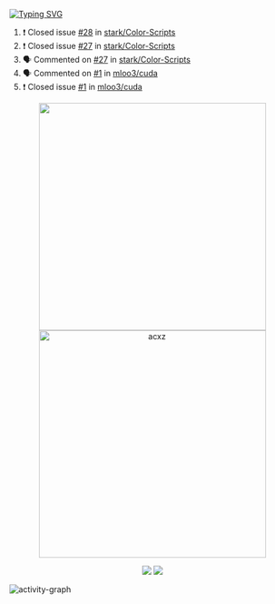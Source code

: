 [![Typing SVG](https://readme-typing-svg.herokuapp.com?size=16&color=AFFFA3&multiline=true&height=75&lines=contributing+to+robotics%2Faerospace%2Fml%2Fgpu+software;packaging+it+for+archlinux;ricer)](https://git.io/typing-svg)

<!--START_SECTION:activity-->
1. ❗️ Closed issue [#28](https://github.com/stark/Color-Scripts/issues/28) in [stark/Color-Scripts](https://github.com/stark/Color-Scripts)
2. ❗️ Closed issue [#27](https://github.com/stark/Color-Scripts/issues/27) in [stark/Color-Scripts](https://github.com/stark/Color-Scripts)
3. 🗣 Commented on [#27](https://github.com/stark/Color-Scripts/issues/27) in [stark/Color-Scripts](https://github.com/stark/Color-Scripts)
4. 🗣 Commented on [#1](https://github.com/mloo3/cuda/issues/1) in [mloo3/cuda](https://github.com/mloo3/cuda)
5. ❗️ Closed issue [#1](https://github.com/mloo3/cuda/issues/1) in [mloo3/cuda](https://github.com/mloo3/cuda)
<!--END_SECTION:activity-->

<p align="center">
  <img width="400em" src=https://github-readme-stats.vercel.app/api?username=acxz&include_all_commits=true&show_icons=true />
  <img width="400em" src="https://github-readme-streak-stats.herokuapp.com/?user=acxz&" alt="acxz" />
</p>

<p align="center">
  <img src=https://github-readme-stats.vercel.app/api/top-langs/?username=acxz&layout=compact />
  <img src=https://github-profile-trophy.vercel.app/?username=acxz&row=2&column=4 />
</p>

![activity-graph](https://activity-graph.herokuapp.com/graph?username=acxz&theme=aqua)

